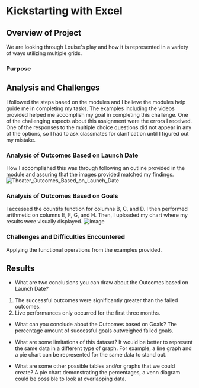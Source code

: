 # Kickstarting with Excel

## Overview of Project
We are looking through Louise's play and how it is represented in a variety of ways utilizing multiple grids.
### Purpose

## Analysis and Challenges
I followed the steps based on the modules and I believe the modules help guide me in completing my tasks. The examples including the videos provided helped me accomplish my goal in completing this challenge. One of the challenging aspects about this assignment were the errors I received. One of the responses to the multiple choice questions did not appear in any of the options, so I had to ask classmates for clarification until I figured out my mistake. 

### Analysis of Outcomes Based on Launch Date
How I accomplished this was through following an outline provided in the module and assuring that the images provided matched my findings.
![Theater_Outcomes_Based_on_Launch_Date](https://user-images.githubusercontent.com/89429991/208783893-c3255938-a93d-44d2-85d3-86def11a3305.png)

### Analysis of Outcomes Based on Goals
I accessed the countifs function for columns B, C, and D. I then performed arithmetic on columns E, F, G, and H. Then, I uploaded my chart where my results were visually displayed.
![image](https://user-images.githubusercontent.com/89429991/208785151-9a038ff0-3e5b-49fa-b9f5-58ec13de8150.png)


### Challenges and Difficulties Encountered
Applying the functional operations from the examples provided.

## Results

- What are two conclusions you can draw about the Outcomes based on Launch Date?
1. The successful outcomes were significantly greater than the failed outcomes.
2. Live performances only occurred for the first three months.

- What can you conclude about the Outcomes based on Goals?
The percentage amount of successful goals outweighed failed goals.

- What are some limitations of this dataset?
It would be better to represent the same data in a different type of graph. For example, a line graph and a pie chart can be represented for the same data to stand out.

- What are some other possible tables and/or graphs that we could create?
A pie chart demonstrating the percentages, a venn diagram could be possible to look at overlapping data.
